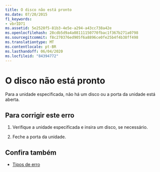 ```yaml
---
title: O disco não está pronto
ms.date: 07/20/2015
f1_keywords:
- vbrID71
ms.assetid: 5e2528f5-81b3-4e5e-a294-a43cc738a42e
ms.openlocfilehash: 28cdb5d9a4a08111150770fbac1f367b271a0798
ms.sourcegitcommit: f8c270376ed905f6a8896ce0fe25b4f4b38ff498
ms.translationtype: MT
ms.contentlocale: pt-BR
ms.lasthandoff: 06/04/2020
ms.locfileid: "84394772"
---
```

# <a name="disk-not-ready"></a>O disco não está pronto
Para a unidade especificada, não há um disco ou a porta da unidade está aberta.  
  
## <a name="to-correct-this-error"></a>Para corrigir este erro  
  
1. Verifique a unidade especificada e insira um disco, se necessário.  
  
2. Feche a porta da unidade.  
  
## <a name="see-also"></a>Confira também

- [Tipos de erro](../programming-guide/language-features/error-types.md)
